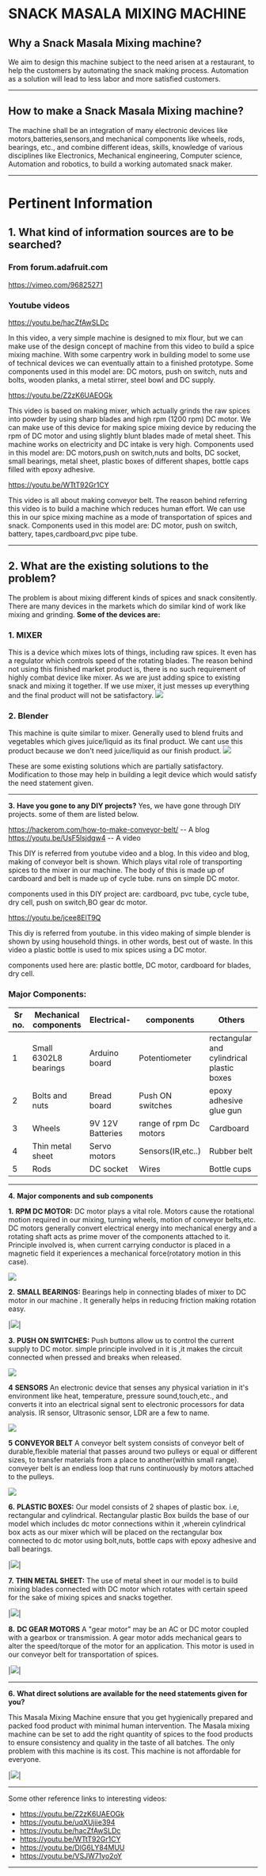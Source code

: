 # SNACK MASALA MIXING MACHINE


## Why a Snack Masala Mixing machine?
We aim to design this machine subject to the need arisen at a restaurant, to help the customers by automating the snack making process. Automation as a solution will lead to less labor and more satisfied customers.

***

## How to make a Snack Masala Mixing machine?
The machine shall be an integration of many electronic devices like motors,batteries,sensors,and mechanical components like wheels, rods, bearings, etc., and combine different ideas, skills, knowledge of various disciplines like Electronics, Mechanical engineering, Computer science, Automation and robotics, to build a working automated snack maker.

***

#  Pertinent Information

## 1. What kind of information sources are to be searched?
### From forum.adafruit.com


https://vimeo.com/96825271

### Youtube videos

https://youtu.be/hacZfAwSLDc

In this video, a very simple machine is designed to mix flour, but we can make use of the design concept of machine from this video to build a spice mixing machine. With some carpentry work in building model to some use of technical devices we can eventually attain to a finished prototype.
Some components used in this model are:
DC motors, push on switch, nuts and bolts, wooden planks, a metal stirrer, steel bowl and DC supply.

https://youtu.be/Z2zK6UAEOGk


This video is based on making mixer, which actually grinds the raw spices into powder by using sharp blades and high rpm (1200 rpm) DC motor. We can make use of this device for making spice mixing device by reducing the rpm of DC motor and using slightly blunt blades made of metal sheet. This machine works on electricity and DC intake is very high. 
Components used in this model are:
DC motors,push on switch,nuts and bolts, DC socket, small bearings, metal sheet, plastic boxes of different shapes, bottle caps filled with epoxy adhesive.

https://youtu.be/WTtT92Gr1CY

This video is all about making conveyor belt. The reason behind referring this video is to build a machine which reduces human effort. We can use this in our spice mixing machine as a mode of transportation of spices and snack. 
Components used in this model are:
DC motor, push on switch, battery, tapes,cardboard,pvc pipe tube.

***


## 2. What are the existing solutions to the problem?

The problem is about mixing different kinds of spices and snack consitently. There are many devices in the markets which do similar kind of work like mixing and grinding.
**Some of the devices are:**

### 1. MIXER

This is a device which mixes lots of things, including raw spices. It even has a regulator which controls speed of the rotating blades. The reason behind not using this finished market product is, there is no such requirement of highly combat device like mixer. As we are just adding spice to existing snack and mixing it together. If we use mixer, it just messes up everything and the final product will not be satisfactory.
![](https://images-na.ssl-images-amazon.com/images/I/71qE8r45A7L._SX425_.jpg)

### 2. Blender
This machine is quite similar to mixer. Generally used to blend fruits and vegetables which gives juice/liquid as its final product. We cant use this product because we don't need juice/liquid as our finish product.
![](https://images-na.ssl-images-amazon.com/images/I/71mZyyYl%2BeL._SL1500_.jpg)

These are some existing solutions which are partially satisfactory. Modification to those may help in building a legit device which would satisfy the need statement given.

***


**3.** **Have you gone to any DIY projects?**
Yes, we have gone through DIY projects. some of them are listed below.

https://hackerom.com/how-to-make-conveyor-belt/ -- A blog
https://youtu.be/UsF5lsjdgw4 -- A video 
 
This DIY is referred from youtube video and a blog.
In this video and blog, making of conveyor belt is shown. Which plays vital role of transporting spices to the mixer in our machine. The body of this is made up of cardboard and belt is made up of cycle tube. runs on simple DC motor.

components used in this DIY project are:
cardboard, pvc tube, cycle tube, dry cell, push on switch,BO gear dc motor.

https://youtu.be/jcee8ElT9Q

This diy is referred from youtube.
in this video making of simple blender is shown by using household things. in other words, best out of waste. In this video a plastic bottle is used to mix spices using a DC motor.

components used here are:
plastic bottle, DC motor, cardboard for blades, dry cell.


 
 
 
### Major Components:
|Sr no.|Mechanical components|Electrical-|components|Others|
|--|--|--|--|--|
|1|Small 6302L8 bearings|Arduino board|Potentiometer|rectangular and cylindrical plastic boxes|
|2|Bolts and nuts|Bread board|Push ON switches|epoxy adhesive glue gun|
|3|Wheels|9V 12V Batteries|range of rpm Dc motors| Cardboard|
|4|Thin metal sheet|Servo motors|Sensors(IR,etc..)|Rubber belt|
|5|Rods|DC socket|Wires |Bottle cups|

***
**4.** **Major components and sub components**

**1.** **RPM DC MOTOR:**
DC motor plays a vital role. Motors cause the rotational motion required in our mixing, turning wheels, motion of conveyor belts,etc. DC motors generally convert electrical energy into mechanical energy and a rotating shaft acts as prime mover of the components attached to it.
 Principle involved is, when current carrying conductor is placed in a magnetic field it experiences a mechanical force(rotatory motion in this case).

![](https://upload.wikimedia.org/wikipedia/commons/thumb/8/89/Electric_motor.gif/330px-Electric_motor.gif) 

**2.** **SMALL BEARINGS:**
Bearings help in connecting blades of mixer to DC motor in our machine . It generally helps in reducing friction making rotation easy.

|![](https://us.misumi-ec.com/linked/material/mech/NTN1/PHOTO/NTN1_221000058378.jpg?$product_main$)|



**3.** **PUSH ON SWITCHES:**
Push buttons allow us to control the current supply to DC motor. simple principle involved in it is ,it makes the circuit connected when pressed and breaks when released.

![](https://www.robomart.com/image/cache/catalog/RM0914/push-button-on-off-switch-500x500.jpg)

**4** **SENSORS**
An electronic device that senses any physical variation in it's environment like heat, temperature, pressure sound,touch,etc., and converts it into an electrical signal sent to electronic processors for data analysis. IR sensor, Ultrasonic sensor, LDR are a few to name.

![](http://i1.ytimg.com/vi/DlG6LY84MUU/maxresdefault.jpg)


**5** **CONVEYOR BELT**
A conveyor belt system consists of conveyor belt of durable,flexible material that passes around two pulleys or equal or different sizes, to transfer materials from a place to another(within small range). conveyer belt is an endless loop that runs continuously by motors attached to the pulleys. 

![](https://i.ytimg.com/vi/VSJW71yo2oY/maxresdefault.jpg) 

**6.** **PLASTIC BOXES:**
Our model consists of 2 shapes of plastic box. i.e, rectangular and cylindrical. Rectangular plastic Box builds the base  of our model which includes dc motor connections within it ,wherein cylindrical box acts as our mixer which will be placed on the rectangular box connected to dc motor using bolt,nuts, bottle caps with epoxy adhesive and ball bearings.

|![](https://www.plasticboxshop.co.uk/images/pack-of-5-30-litre-crystal-plastic-storage-boxes-with-lids-p3856-9529_image.jpg)|

**7.** **THIN METAL SHEET:**
The use of metal sheet in our model is to build mixing blades connected with DC motor which rotates with certain speed  for the sake of mixing spices and snacks together.

|![](https://www.ibcresource.com/images/folding-blade-2.jpg)|


**8.** **DC GEAR MOTORS**
A "gear motor" may be an AC or DC motor coupled with a gearbox or transmission. A gear motor adds mechanical gears to alter the speed/torque of the motor for an application. This motor is used in our conveyor belt for transportation of spices.

|![](https://images-na.ssl-images-amazon.com/images/I/61K76waiVgL._SX425_.jpg)|

***


**6.** **What direct solutions are available for the need statements given for you?**

This Masala Mixing Machine ensure that you get hygienically prepared and packed food product with minimal human intervention. The Masala mixing machine can be set to add the right quantity of spices to the food products to ensure consistency and quality in the taste of all batches. The only problem with this machine is its cost. This machine is not affordable for everyone.

|![](https://5.imimg.com/data5/AX/TU/MY-2081778/snacks-masala-mixing-machine-500x500.png)|

***


Some other reference links to interesting videos:
* https://youtu.be/Z2zK6UAEOGk
* https://youtu.be/uqXUjiie394
* https://youtu.be/hacZfAwSLDc
* https://youtu.be/WTtT92Gr1CY
* https://youtu.be/DlG6LY84MUU
* https://youtu.be/VSJW71yo2oY


***



 
